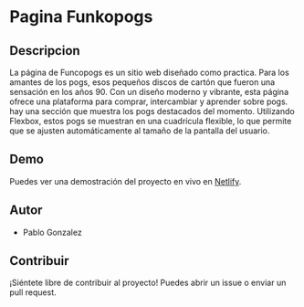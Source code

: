 # Pagina Funkopogs

## Descripcion
La página de Funcopogs es un sitio web diseñado como practica. 
Para los amantes de los pogs, esos pequeños discos de cartón que fueron una sensación en los años 90. Con un diseño moderno y vibrante, esta página ofrece una plataforma para comprar, intercambiar y aprender sobre pogs.
 hay una sección que muestra los pogs destacados del momento. Utilizando Flexbox, estos pogs se muestran en una cuadrícula flexible, lo que permite que se ajusten automáticamente al tamaño de la pantalla del usuario.

 ## Demo
Puedes ver una demostración del proyecto en vivo en [Netlify](https://galeria-funkopogs.netlify.app/).

## Autor
- Pablo Gonzalez

## Contribuir
¡Siéntete libre de contribuir al proyecto! Puedes abrir un issue o enviar un pull request.
